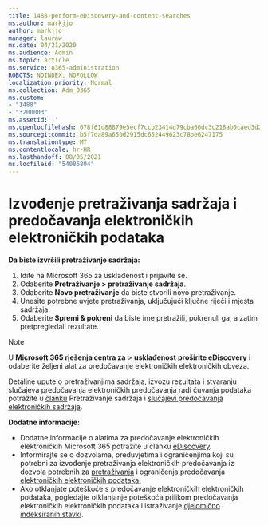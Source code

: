 ```yaml
---
title: 1488-perform-eDiscovery-and-content-searches
ms.author: markjjo
author: markjjo
manager: lauraw
ms.date: 04/21/2020
ms.audience: Admin
ms.topic: article
ms.service: o365-administration
ROBOTS: NOINDEX, NOFOLLOW
localization_priority: Normal
ms.collection: Adm_O365
ms.custom:
- "1488"
- "3200003"
ms.assetid: ''
ms.openlocfilehash: 678f61d88879e5ecf7ccb23414d79cba66dc3c218ab0caed3d2957d863e0596b
ms.sourcegitcommit: b5f7da89a650d2915dc652449623c78be6247175
ms.translationtype: MT
ms.contentlocale: hr-HR
ms.lasthandoff: 08/05/2021
ms.locfileid: "54086804"
---
```

# <a name="how-to-perform-content-searches-and-ediscovery-searches"></a>Izvođenje pretraživanja sadržaja i predočavanja elektroničkih elektroničkih podataka

**Da biste izvršili pretraživanje sadržaja:**

1. Idite na Microsoft 365 za usklađenost i prijavite se.
2. Odaberite **Pretraživanje > pretraživanje sadržaja**.
3. Odaberite **Novo pretraživanje** da biste stvorili novo pretraživanje.
4. Unesite potrebne uvjete pretraživanja, uključujući ključne riječi i mjesta sadržaja.
5. Odaberite **Spremi & pokreni** da biste ime pretražili, pokrenuli ga, a zatim pretpregledali rezultate.

> [!NOTE]
> U **Microsoft 365 rješenja centra za**  >  **usklađenost** **proširite eDiscovery** i odaberite željeni alat za predočavanje elektroničkih elektroničkih obveza.

Detaljne upute o pretraživanjima sadržaja, izvozu rezultata i stvaranju slučajeva predočavanja elektroničkih predočavanja radi čuvanja podataka potražite u [članku](/microsoft-365/compliance/content-search) Pretraživanje sadržaja i [slučajevi predočavanja elektroničkih sadržaja](/microsoft-365/compliance/ediscovery-cases).

**Dodatne informacije:**

- Dodatne informacije o alatima za predočavanje elektroničkih elektroničkih Microsoft 365 potražite u članku [eDiscovery](/microsoft-365/compliance/ediscovery).
- Informirajte se o dozvolama, preduvjetima i ograničenjima koji su potrebni za izvođenje pretraživanja elektroničkih predočavanja iz dozvola potrebnih za [pretraživanja](/microsoft-365/compliance/assign-ediscovery-permissions) i ograničenja predočavanja [elektroničkih elektroničkih podataka.](/microsoft-365/compliance/limits-for-content-search)
- Ako otklanjate poteškoće s predočavanje elektroničkih elektroničkih podataka, pogledajte otklanjanje poteškoća prilikom predočavanja elektroničkih elektroničkih podataka i istraživanje [djelomično indeksiranih stavki](/microsoft-365/compliance/investigating-partially-indexed-items-in-ediscovery). [](/microsoft-365/compliance/ediscovery-troubleshooting-common-issues)
